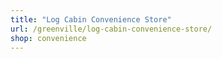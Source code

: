 ```yaml
---
title: "Log Cabin Convenience Store"
url: /greenville/log-cabin-convenience-store/
shop: convenience
---
```

